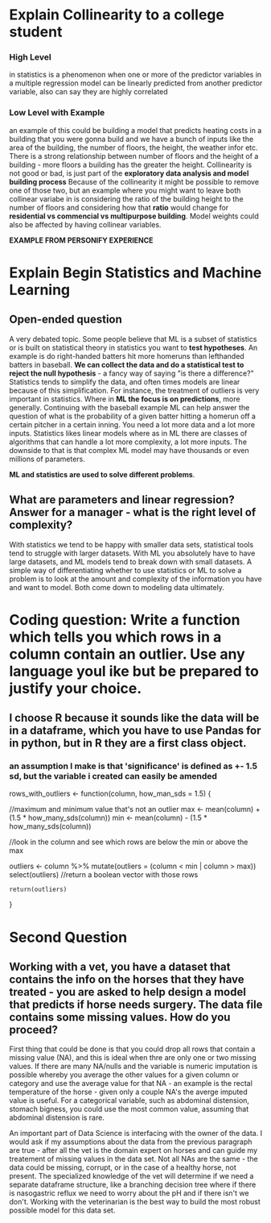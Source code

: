 # Explain Collinearity to a college student

### High Level
in statistics is a phenomenon when one or more of the predictor variables in a multiple regression model can be linearly predicted from another predictor variable, also can say they are highly correlated

### Low Level with Example
an example of this could be building a model that predicts heating costs in a building that you were gonna build and we have a bunch of inputs like the area of the building, the number of floors, the height, the weather infor etc. There is a strong relationship between number of floors and the height of a building - more floors a building has the greater the height. Collinearity is not good or bad, is just part of the **exploratory data analysis and model building process** Because of the collinearity it might be possible to remove one of those two, but an example where you might want to leave both collinear variabe in is considering the ratio of the building height to the number of floors and considering how that **ratio** would change for **residential vs commencial vs multipurpose building**. Model weights could also be affected by having collinear variables.

**EXAMPLE FROM PERSONIFY EXPERIENCE**

# Explain Begin Statistics and Machine Learning

## Open-ended question
A very debated topic. Some people believe that ML is a subset of statistics or is built on statistical theory
in statistics you want to **test hypotheses**. An example is do right-handed batters hit more homeruns than lefthanded
batters in baseball. **We can collect the data and do a statistical test to reject the null hypothesis** - a fancy
way of saying "is there a difference?" Statistics tends to simplify the data, and often times models are linear
because of this simplification. For instance, the treatment of outliers is very important in statistics. Where 
in **ML the focus is on predictions**, more generally. Continuing with the baseball example ML can help answer the
question of what is the probability of a given batter hitting a homerun off a certain pitcher in a certain inning.
You need a lot more data and a lot more inputs. Statistics likes linear models where as in ML there are classes
of algorithms that can handle a lot more complexity, a lot more inputs. The downside to that is that complex ML model may have thousands or even millions of parameters. 

**ML and statistics are used to solve different problems**. 

## What are parameters and linear regression? Answer for a manager - what is the right level of complexity?
With statistics we tend to be happy with smaller data sets, statistical tools tend to struggle with larger datasets.
With ML you absolutely have to have large datasets, and ML models tend to break down with small datasets.
A simple way of differentiating whether to use statistics or ML to solve a problem is to look at the amount and complexity
of the information you have and want to model. Both come down to modeling data ultimately.

# Coding question: Write a function which tells you which rows in a column contain an outlier. Use any language youl ike but be prepared to justify your choice.

## I choose R because it sounds like the data will be in a dataframe, which you have to use Pandas for in python, but in R they are a first class object.

### an assumption I make is that 'significance' is defined as +- 1.5 sd, but the variable i created can easily be amended

rows_with_outliers <- function(column, how_man_sds = 1.5) {

  //maximum and minimum value that's not an outlier
  max <- mean(column) + (1.5 * how_many_sds(column))
  min <- mean(column) - (1.5 * how_many_sds(column))
  
  //look in the column and see which rows are below the min or above the max
  
  outliers <- column %>% 
    mutate(outliers = (column < min | column > max))
    select(outliers)
  //return a boolean vector with those rows
    
    return(outliers)

}
 # Second Question

## Working with a vet, you have a dataset that contains the info on the horses that they have treated - you are asked to help design a model that predicts if horse needs surgery. The data file contains some missing values. How do you proceed?

First thing that could be done is that you could drop all rows that contain a missing value (NA), and this is ideal when thre are only one or two missing values. If there are many NA/nulls and the variable is numeric imputation is possible whereby you average the other values for a given column or category and use the average value for that NA - an example is the rectal temperature of the horse - given only a couple NA's the averge imputed value is useful. For a categorical variable, such as abdominal distension, stomach bigness, you could use the most common value, assuming that abdominal distension is rare.

An important part of Data Science is interfacing with the owner of the data. I would ask if my assumptions about the data from the previous paragraph are true - after all the vet is the domain expert on horses and can guide my treatement of missing values in the data set. Not all NAs are the same - the data could be missing, corrupt, or in the case of a healthy horse, not present. The specialized knowledge of the vet will determine if we need a separate dataframe structure, like a branching decision tree where if there is nasogastric reflux we need to worry about the pH and if there isn't we don't. Working with the veterinarian is the best way to build the most robust possible model for this data set.





